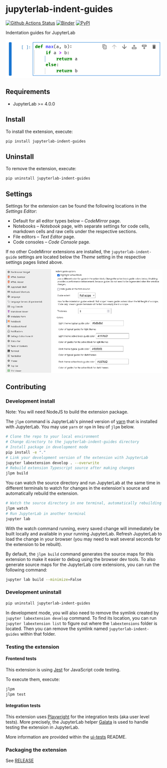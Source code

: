 # jupyterlab-indent-guides

[![Github Actions Status](https://github.com/firai/jupyterlab-indent-guides/workflows/Build/badge.svg)](https://github.com/firai/jupyterlab-indent-guides/actions/workflows/build.yml)
[![Binder](https://mybinder.org/badge_logo.svg)](https://mybinder.org/v2/gh/firai/jupyterlab-indent-guides/main?urlpath=lab)
[![PyPI](https://img.shields.io/pypi/v/jupyterlab-indent-guides)](https://pypi.org/project/jupyterlab-indent-guides)

Indentation guides for JupyterLab

![Demo](https://raw.githubusercontent.com/firai/jupyterlab-indent-guides/main/doc/demo.png)

## Requirements

- JupyterLab >= 4.0.0

## Install

To install the extension, execute:

```bash
pip install jupyterlab-indent-guides
```

## Uninstall

To remove the extension, execute:

```bash
pip uninstall jupyterlab-indent-guides
```

## Settings

Settings for the extension can be found the following locations in the _Settings Editor_:

- Default for all editor types below – _CodeMirror_ page.
- Notebooks – _Notebook_ page, with separate settings for code cells, markdown cells and raw cells under the respective sections.
- File editors – _Text Editor_ page.
- Code consoles – _Code Console_ page.

If no other CodeMirror extensions are installed, the `jupyterlab-indent-guide` settings are located below the _Theme_ setting in the respective settings pages listed above.

![Settings](https://raw.githubusercontent.com/firai/jupyterlab-indent-guides/main/doc/settings.png)

## Contributing

### Development install

Note: You will need NodeJS to build the extension package.

The `jlpm` command is JupyterLab's pinned version of
[yarn](https://yarnpkg.com/) that is installed with JupyterLab. You may use
`yarn` or `npm` in lieu of `jlpm` below.

```bash
# Clone the repo to your local environment
# Change directory to the jupyterlab-indent-guides directory
# Install package in development mode
pip install -e "."
# Link your development version of the extension with JupyterLab
jupyter labextension develop . --overwrite
# Rebuild extension Typescript source after making changes
jlpm build
```

You can watch the source directory and run JupyterLab at the same time in different terminals to watch for changes in the extension's source and automatically rebuild the extension.

```bash
# Watch the source directory in one terminal, automatically rebuilding when needed
jlpm watch
# Run JupyterLab in another terminal
jupyter lab
```

With the watch command running, every saved change will immediately be built locally and available in your running JupyterLab. Refresh JupyterLab to load the change in your browser (you may need to wait several seconds for the extension to be rebuilt).

By default, the `jlpm build` command generates the source maps for this extension to make it easier to debug using the browser dev tools. To also generate source maps for the JupyterLab core extensions, you can run the following command:

```bash
jupyter lab build --minimize=False
```

### Development uninstall

```bash
pip uninstall jupyterlab-indent-guides
```

In development mode, you will also need to remove the symlink created by `jupyter labextension develop`
command. To find its location, you can run `jupyter labextension list` to figure out where the `labextensions`
folder is located. Then you can remove the symlink named `jupyterlab-indent-guides` within that folder.

### Testing the extension

#### Frontend tests

This extension is using [Jest](https://jestjs.io/) for JavaScript code testing.

To execute them, execute:

```sh
jlpm
jlpm test
```

#### Integration tests

This extension uses [Playwright](https://playwright.dev/docs/intro) for the integration tests (aka user level tests).
More precisely, the JupyterLab helper [Galata](https://github.com/jupyterlab/jupyterlab/tree/master/galata) is used to handle testing the extension in JupyterLab.

More information are provided within the [ui-tests](./ui-tests/README.md) README.

### Packaging the extension

See [RELEASE](RELEASE.md)
